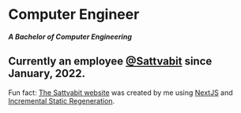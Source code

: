 <h1>Computer Engineer</h1>
<h5>A Bachelor of Computer Engineering</h5>

<h2> Currently an employee <a href="https://www.sattvabit.com/" target="_blank" >@Sattvabit</a> since January, 2022. </h2>
<p>Fun fact: <a href="https://www.sattvabit.com">The Sattvabit website</a> was created by me using <a href="https://nextjs.org/">NextJS</a> and <a href="https://nextjs.org/docs/basic-features/data-fetching/incremental-static-regeneration">Incremental Static Regeneration</a>.</p>

